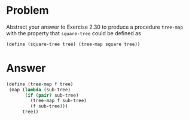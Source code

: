 # Problem

Abstract your answer to Exercise 2.30 to produce a procedure `tree-map` with the property that `square-tree` could be defined as

```scheme
(define (square-tree tree) (tree-map square tree))
```

# Answer

```scheme
(define (tree-map f tree)
 (map (lambda (sub-tree)
       (if (pair? sub-tree)
         (tree-map f sub-tree)
         (f sub-tree)))
      tree))
```
